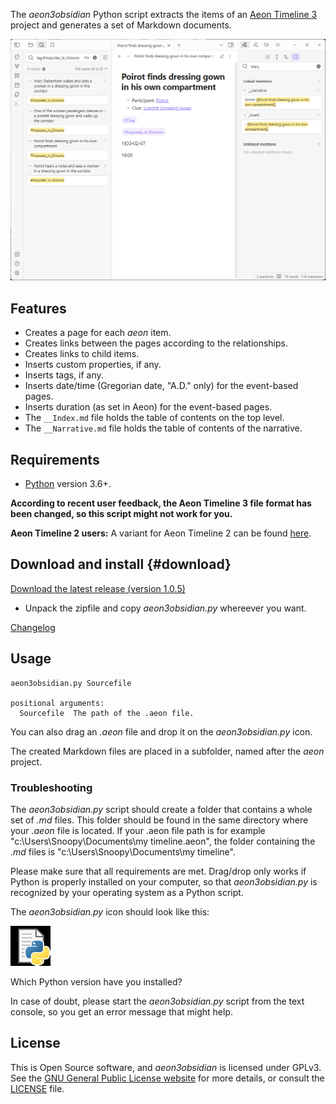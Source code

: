 The *aeon3obsidian* Python script extracts the items of an [Aeon Timeline 3](https://timeline.app/) 
project and generates a set of Markdown documents.

![Screenshot](docs/Screenshots/screen01.png)

## Features

- Creates a page for each *aeon* item. 
- Creates links between the pages according to the relationships. 
- Creates links to child items. 
- Inserts custom properties, if any. 
- Inserts tags, if any. 
- Inserts date/time (Gregorian date, "A.D." only) for the event-based pages. 
- Inserts duration (as set in Aeon) for the event-based pages. 
- The `__Index.md` file holds the table of contents on the top level. 
- The `__Narrative.md` file holds the table of contents of the narrative. 

## Requirements

- [Python](https://www.python.org/) version 3.6+.

**According to recent user feedback, the Aeon Timeline 3 file format has been changed, so this script might not work for you.**

**Aeon Timeline 2 users:** A variant for Aeon Timeline 2 can be found [here](https://peter88213.github.io/aeon2obsidian/).

## Download and install {#download}

[Download the latest release (version 1.0.5)](https://raw.githubusercontent.com/peter88213/aeon3obsidian/main/dist/aeon3obsidian_v1.0.5.zip)

- Unpack the zipfile and copy *aeon3obsidian.py* whereever you want.

[Changelog](changelog)

## Usage

```
aeon3obsidian.py Sourcefile

positional arguments:
  Sourcefile  The path of the .aeon file.

```

You can also drag an *.aeon* file and drop it on the *aeon3obsidian.py* icon. 

The created Markdown files are placed in a subfolder, named after the *aeon* project.

### Troubleshooting

The *aeon3obsidian.py* script should create a folder that contains a whole set of *.md* files. This folder should be found in the same directory where your *.aeon* file is located. If your .aeon file path is for example "c:\Users\Snoopy\Documents\my timeline.aeon", the folder containing the *.md* files is "c:\Users\Snoopy\Documents\my timeline". 

Please make sure that all requirements are met. Drag/drop only works if Python is properly installed on your computer, so that *aeon3obsidian.py* is recognized by your operating system as a Python script. 

The *aeon3obsidian.py* icon should look like this: 

![Python script icon](docs/Screenshots/py.png)

Which Python version have you installed?

In case of doubt, please start the *aeon3obsidian.py* script from the text console, so you get an error message that might help.


## License

This is Open Source software, and *aeon3obsidian* is licensed under GPLv3. See the
[GNU General Public License website](https://www.gnu.org/licenses/gpl-3.0.en.html) for more
details, or consult the [LICENSE](https://github.com/peter88213/aeon3obsidian/blob/main/LICENSE) file.

